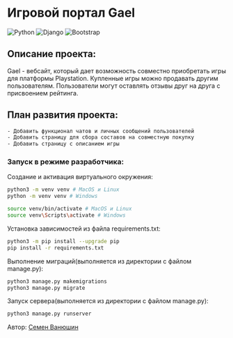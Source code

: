 # Игровой портал Gael
![Python](https://img.shields.io/badge/Python-3.10.9-green)
![Django](https://img.shields.io/badge/Django-4.1.6-blue)
![Bootstrap](https://img.shields.io/badge/Bootstrap-5.3.0-%238b00ff)

## Описание проекта:
Gael - вебсайт, который дает возможность совместно приобретать игры для платформы Playstation. Купленные игры можно продавать другим пользователям. Пользователи могут оставлять отзывы друг на друга с присвоением рейтинга.

## План развития проекта:
```bash
- Добавить функционал чатов и личных сообщений пользователей
- Добавить страницу для сбора составов на совместную покупку
- Добавить страницу с описанием игры
```

### Запуск в режиме разработчика:

Создание и активация виртуального окружения:
```bash
python3 -m venv venv # MacOS и Linux
python -m venv venv # Windows
```
```bash
source venv/bin/activate # MacOS и Linux
source venv\Scripts\activate # Windows
```
Установка зависимостей из файла requirements.txt:
```bash
python3 -m pip install --upgrade pip
pip install -r requirements.txt
```
Выполнение миграций(выполняется из директории с файлом manage.py):
```bash
python3 manage.py makemigrations
python3 manage.py migrate
```
Запуск сервера(выполняется из директории с файлом manage.py):
```bash
python3 manage.py runserver
```

Автор: [Семен Ванюшин](https://github.com/semenvanyushin)